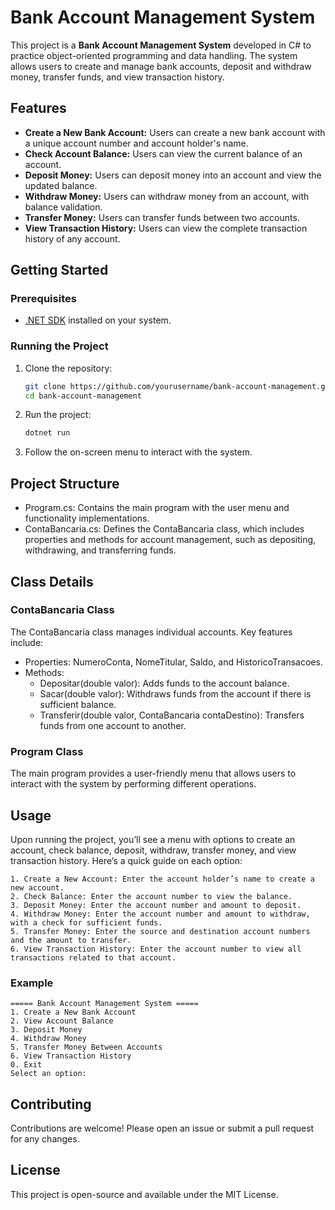 # Bank Account Management System

This project is a **Bank Account Management System** developed in C# to practice object-oriented programming and data handling. The system allows users to create and manage bank accounts, deposit and withdraw money, transfer funds, and view transaction history.

## Features

- **Create a New Bank Account:** Users can create a new bank account with a unique account number and account holder's name.
- **Check Account Balance:** Users can view the current balance of an account.
- **Deposit Money:** Users can deposit money into an account and view the updated balance.
- **Withdraw Money:** Users can withdraw money from an account, with balance validation.
- **Transfer Money:** Users can transfer funds between two accounts.
- **View Transaction History:** Users can view the complete transaction history of any account.

## Getting Started

### Prerequisites

- [.NET SDK](https://dotnet.microsoft.com/download) installed on your system.

### Running the Project

1. Clone the repository:
   ```bash
   git clone https://github.com/yourusername/bank-account-management.git
   cd bank-account-management

2. Run the project:

    ```bash
    dotnet run

3. Follow the on-screen menu to interact with the system.

## Project Structure
* Program.cs: Contains the main program with the user menu and functionality implementations.
* ContaBancaria.cs: Defines the ContaBancaria class, which includes properties and methods for account management, such as depositing, withdrawing, and transferring funds.

## Class Details
### ContaBancaria Class
The ContaBancaria class manages individual accounts. Key features include:

* Properties: NumeroConta, NomeTitular, Saldo, and HistoricoTransacoes.
* Methods:
    * Depositar(double valor): Adds funds to the account balance.
    * Sacar(double valor): Withdraws funds from the account if there is sufficient balance.
    * Transferir(double valor, ContaBancaria contaDestino): Transfers funds from one account to another.

### Program Class

The main program provides a user-friendly menu that allows users to interact with the system by performing different operations.

## Usage
Upon running the project, you’ll see a menu with options to create an account, check balance, deposit, withdraw, transfer money, and view transaction history. Here’s a quick guide on each option:

    1. Create a New Account: Enter the account holder’s name to create a new account.
    2. Check Balance: Enter the account number to view the balance.
    3. Deposit Money: Enter the account number and amount to deposit.
    4. Withdraw Money: Enter the account number and amount to withdraw, with a check for sufficient funds.
    5. Transfer Money: Enter the source and destination account numbers and the amount to transfer.
    6. View Transaction History: Enter the account number to view all transactions related to that account.
### Example
    
    ===== Bank Account Management System =====
    1. Create a New Bank Account
    2. View Account Balance
    3. Deposit Money
    4. Withdraw Money
    5. Transfer Money Between Accounts
    6. View Transaction History
    0. Exit
    Select an option:

## Contributing
Contributions are welcome! Please open an issue or submit a pull request for any changes.

## License
This project is open-source and available under the MIT License.
